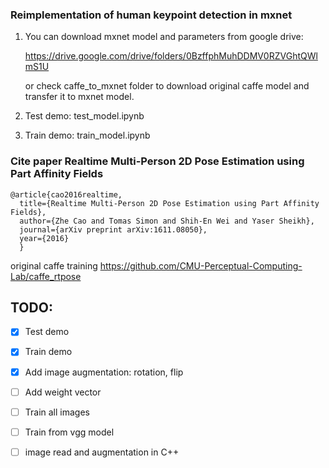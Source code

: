 ### Reimplementation of human keypoint detection in mxnet

1. You can download mxnet model and parameters from google drive:

   https://drive.google.com/drive/folders/0BzffphMuhDDMV0RZVGhtQWlmS1U

   or check caffe_to_mxnet folder to download original caffe model and transfer it to mxnet model.

2. Test demo: test_model.ipynb
3. Train demo: train_model.ipynb


### Cite paper Realtime Multi-Person 2D Pose Estimation using Part Affinity Fields

```
@article{cao2016realtime,
  title={Realtime Multi-Person 2D Pose Estimation using Part Affinity Fields},
  author={Zhe Cao and Tomas Simon and Shih-En Wei and Yaser Sheikh},
  journal={arXiv preprint arXiv:1611.08050},
  year={2016}
  }
```

original caffe training https://github.com/CMU-Perceptual-Computing-Lab/caffe_rtpose



## TODO:
- [x] Test demo
- [x] Train demo
- [x] Add image augmentation: rotation, flip
- [ ] Add weight vector
- [ ] Train all images
- [ ] Train from vgg model
- [ ] image read and augmentation in C++

